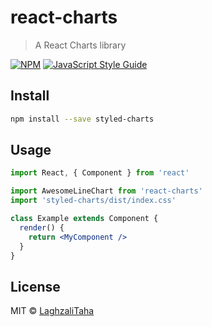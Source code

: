 # react-charts

> A React Charts library

[![NPM](https://img.shields.io/npm/v/react-charts.svg)](https://www.npmjs.com/package/react-charts) [![JavaScript Style Guide](https://img.shields.io/badge/code_style-standard-brightgreen.svg)](https://standardjs.com)

## Install

```bash
npm install --save styled-charts
```

## Usage

```jsx
import React, { Component } from 'react'

import AwesomeLineChart from 'react-charts'
import 'styled-charts/dist/index.css'

class Example extends Component {
  render() {
    return <MyComponent />
  }
}
```

## License

MIT © [LaghzaliTaha](https://github.com/LaghzaliTaha)
